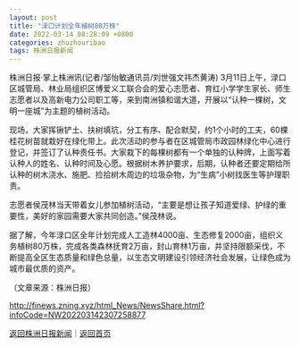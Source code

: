 ```yaml
---
layout: post
title: "渌口计划全年植树80万株"
date: 2022-03-14 08:28:09 +0800
categories: zhuzhouribao
tags: 株洲日报新闻
---
```

<p>株洲日报·掌上株洲讯(记者/邹怡敏通讯员/刘世强文祎杰黄涛) 3月11日上午，渌口区城管局、林业局组织区博爱义工联合会的爱心志愿者、育红小学学生家长、师生志愿者以及高新电力公司职工等，来到南洲镇和谐大道，开展以“认种一棵树，文明一座城”为主题的植树活动。</p>
 <p>现场，大家挥锹铲土、扶树填坑，分工有序、配合默契，约1个小时的工夫，60棵桂花树苗就栽好在绿化带上。此次活动的参与者在区城管局市政园林绿化中心进行登记，并签订了认种责任书。大家栽下的每棵树都有一个单独的认种牌，上面写着认种人的姓名、认种时间及心愿。根据树木养护要求，后期，认种者还要定期给所认种的树木浇水、施肥、捡拾树木周边的垃圾杂物，为“生病”小树找医生等护理职责。</p>
 <p>志愿者侯茂林当天带着女儿参加植树活动，“主要是想让孩子知道爱绿、护绿的重要性，美好的家园需要大家共同创造。”侯茂林说。</p>
 <p>据了解，今年渌口区全年计划完成人工造林4000亩、生态修复2000亩，组织义务植树80万株，完成各类森林抚育2万亩，封山育林1万亩，并坚持限额采伐，不断提高全区生态质量和绿色总量，以生态文明建设引领经济社会发展，让绿色成为城市最优质的资产。 </p><p class="em_media">（文章来源：株洲日报）</p>

<http://finews.zning.xyz/html_News/NewsShare.html?infoCode=NW202203142307258877>

[返回株洲日报新闻](//finews.withounder.com/category/zhuzhouribao.html)｜[返回首页](//finews.withounder.com/)
